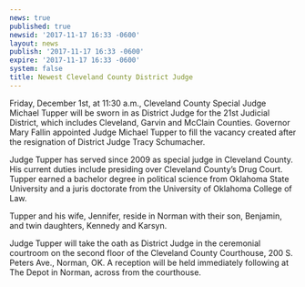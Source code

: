 ```yaml
---
news: true
published: true
newsid: '2017-11-17 16:33 -0600'
layout: news
publish: '2017-11-17 16:33 -0600'
expire: '2017-11-17 16:33 -0600'
system: false
title: Newest Cleveland County District Judge
---
```

Friday, December 1st, at 11:30 a.m., Cleveland County Special Judge Michael Tupper will be sworn in as District Judge for the 21st Judicial District, which includes Cleveland, Garvin and McClain Counties.  Governor Mary Fallin appointed Judge Michael Tupper to fill the vacancy created after the resignation of District Judge Tracy Schumacher.  

Judge Tupper has served since 2009 as special judge in Cleveland County.  His current duties include presiding over Cleveland County’s Drug Court.  Tupper earned a bachelor degree in political science from Oklahoma State University and a juris doctorate from the University of Oklahoma College of Law.

Tupper and his wife, Jennifer, reside in Norman with their son, Benjamin, and twin daughters, Kennedy and Karsyn.

Judge Tupper will take the oath as District Judge in the ceremonial courtroom on the second floor of the Cleveland County Courthouse, 200 S. Peters Ave., Norman, OK.  A reception will be held immediately following at The Depot in Norman, across from the courthouse.

